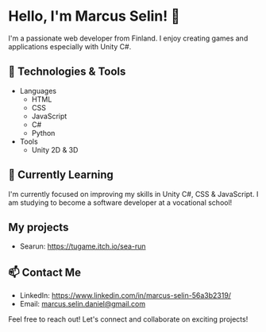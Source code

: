 # Hello, I'm Marcus Selin! 👋

I'm a passionate web developer from Finland. I enjoy creating games and applications especially with Unity C#.

## 🔧 Technologies & Tools
  - Languages
    - HTML
    - CSS
    - JavaScript
    - C#
    - Python
  - Tools
    - Unity 2D & 3D

## 🌱 Currently Learning

I'm currently focused on improving my skills in Unity C#, CSS & JavaScript.
I am studying to become a software developer at a vocational school!

## My projects
  - Searun: https://tugame.itch.io/sea-run

## 📫 Contact Me

- LinkedIn: https://www.linkedin.com/in/marcus-selin-56a3b2319/
- Email: marcus.selin.daniel@gmail.com

Feel free to reach out! Let's connect and collaborate on exciting projects!
